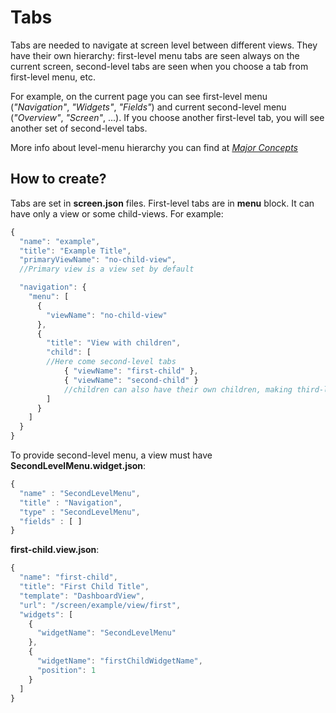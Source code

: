 # Tabs
Tabs are needed to navigate at screen level between different views. They have their own hierarchy: first-level menu tabs are seen always on the current screen, second-level tabs are seen when you choose a tab from first-level menu, etc.

For example, on the current page you can see first-level menu (*"Navigation"*, *"Widgets"*, *"Fields"*) and current second-level menu (*"Overview"*, *"Screen"*, ...). If you choose another first-level tab, you will see another set of second-level tabs. 

More info about level-menu hierarchy you can find at *[Major Concepts](#/screen/getting-started/view/screen/)*

## How to create?
Tabs are set in **screen.json** files. First-level tabs are in **menu** block. It can have only a view or some child-views. For example:
```ts
{
  "name": "example",
  "title": "Example Title",
  "primaryViewName": "no-child-view", 
  //Primary view is a view set by default

  "navigation": {
    "menu": [
      {
        "viewName": "no-child-view"
      },
      {
        "title": "View with children",
        "child": [
        //Here come second-level tabs
            { "viewName": "first-child" },
            { "viewName": "second-child" }
            //children can also have their own children, making third-level menu and so on
        ]
      }
    ]
  }
}
```
To provide second-level menu, a view must have **SecondLevelMenu.widget.json**:
```ts
{
  "name" : "SecondLevelMenu",
  "title" : "Navigation",
  "type" : "SecondLevelMenu",
  "fields" : [ ]
}
```
**first-child.view.json**:
```ts
{
  "name": "first-child",
  "title": "First Child Title",
  "template": "DashboardView",
  "url": "/screen/example/view/first",
  "widgets": [
    {
      "widgetName": "SecondLevelMenu"
    },
    {
      "widgetName": "firstChildWidgetName",
      "position": 1
    }
  ]
}
```
